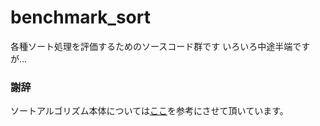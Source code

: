 # benchmark_sort

各種ソート処理を評価するためのソースコード群です
いろいろ中途半端ですが…

### 謝辞

ソートアルゴリズム本体については[ここ](http://wwwa.pikara.ne.jp/okojisan/sort/index.html)を参考にさせて頂いています。
